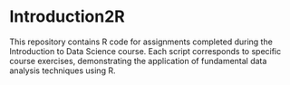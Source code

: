 # Introduction2R

This repository contains R code for assignments completed during the Introduction to Data Science course. Each script corresponds to specific course exercises, demonstrating the application of fundamental data analysis techniques using R.
